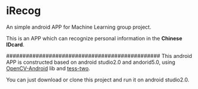 # iRecog
An simple android APP for Machine Learning group project. 

This is an APP which can recognize personal information in the **Chinese IDcard**.

###############################################
This android APP is constructed based on android studio2.0 and andorid5.0, using [OpenCV-Android](https://github.com/billmccord/OpenCV-Android) lib and [tess-two](https://github.com/rmtheis/tess-two).

You can just download or clone this project and run it on android studio2.0.
